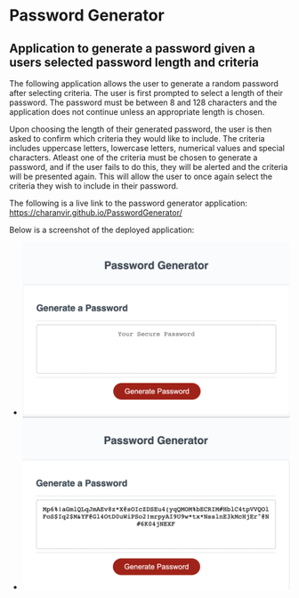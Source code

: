# Password Generator

## Application to generate a password given a users selected password length and criteria

The following application allows the user to generate a random password after selecting criteria. The user is first prompted to select a length of their password. The password must be between 8 and 128 characters and the application does not continue unless an appropriate length is chosen. 

Upon choosing the length of their generated password, the user is then asked to confirm which criteria they would like to include. The criteria includes uppercase letters, lowercase letters, numerical values and special characters. Atleast one of the criteria must be chosen to generate a password, and if the user fails to do this, they will be alerted and the criteria will be presented again. This will allow the user to once again select the criteria they wish to include in their password.

The following is a live link to the password generator application: https://charanvir.github.io/PasswordGenerator/

Below is a screenshot of the deployed application:
- <img src="Develop/images/withoutPassword.jpeg">
- <img src="Develop/images/withPassword.jpeg">